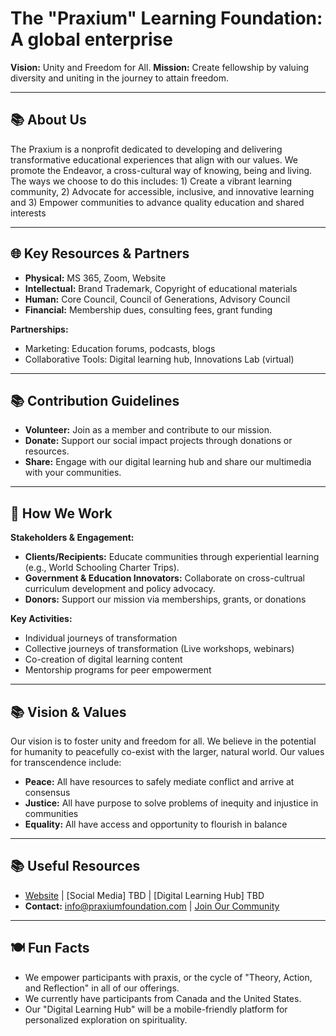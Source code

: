 # **The "Praxium" Learning Foundation: A global enterprise**
**Vision:** Unity and Freedom for All.
**Mission:** Create fellowship by valuing diversity and uniting in the journey to attain freedom.

---

## 📚 About Us  
The Praxium is a nonprofit dedicated to developing and delivering transformative educational experiences that align with our values. We promote the Endeavor, a cross-cultural way of knowing, being and living. The ways we choose to do this includes: 1) Create a vibrant learning community, 2) Advocate for accessible, inclusive, and innovative learning and 3) Empower communities to advance quality education and shared interests

---

## 🌐 Key Resources & Partners  
- **Physical:** MS 365, Zoom, Website  
- **Intellectual:** Brand Trademark, Copyright of educational materials  
- **Human:** Core Council, Council of Generations, Advisory Council  
- **Financial:** Membership dues, consulting fees, grant funding 

**Partnerships:**  
- Marketing: Education forums, podcasts, blogs  
- Collaborative Tools: Digital learning hub, Innovations Lab (virtual)  

---

## 📚 Contribution Guidelines  
- **Volunteer:** Join as a member and contribute to our mission.  
- **Donate:** Support our social impact projects through donations or resources.  
- **Share:** Engage with our digital learning hub and share our multimedia with your communities.  

---

## 🧩 How We Work  
**Stakeholders & Engagement:**  
- **Clients/Recipients:** Educate communities through experiential learning (e.g., World Schooling Charter Trips).  
- **Government & Education Innovators:** Collaborate on cross-cultrual curriculum development and policy advocacy.  
- **Donors:** Support our mission via memberships, grants, or donations  

**Key Activities:**  
- Individual journeys of transformation
- Collective journeys of transformation (Live workshops, webinars)
- Co-creation of digital learning content  
- Mentorship programs for peer empowerment  

---

## 📚 Vision & Values  
Our vision is to foster unity and freedom for all. We believe in the potential for humanity to peacefully co-exist with the larger, natural world. Our values for transcendence include:  
- **Peace:** All have resources to safely mediate conflict and arrive at consensus   
- **Justice:** All have purpose to solve problems of inequity and injustice in communities  
- **Equality:** All have access and opportunity to flourish in balance 

---

## 📚 Useful Resources  
- [Website](https://www.praxiumfoundation.com) | [Social Media] TBD | [Digital Learning Hub] TBD
- **Contact:** info@praxiumfoundation.com | [Join Our Community](https://www.praxiumfoundation.com/contact)

---

## 🍽️ Fun Facts  
- We empower participants with praxis, or the cycle of "Theory, Action, and Reflection" in all of our offerings.
- We currently have participants from Canada and the United States.  
- Our "Digital Learning Hub" will be a mobile-friendly platform for personalized exploration on spirituality.  
